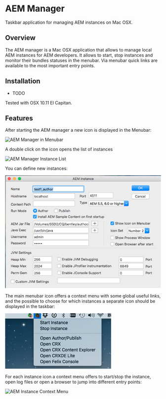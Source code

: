 AEM Manager
==================

Taskbar application for managing AEM instances on Mac OSX.


Overview
---------

The AEM manager is a Mac OSX application that allows to manage local AEM instances for AEM developers. It allows to start, stop instances and monitor their bundles statuses in the menubar. Via menubar quick links are available to the most important entry points.


Installation
------------

* TODO

Tested with OSX 10.11 El Capitan.


Features
--------

After starting the AEM manager a new icon is displayed in the Menubar:

![AEM Manager in Menubar](/images/aem-manager-taskbar.png)

A double click on the icon opens the list of instances

![AEM Manager Instance List](/images/aem-manager.png)

You can define new instances:

![AEM Instance](/images/aem-instance.png)

The main menubar icon offers a context menu with some global useful links, and the possible to choose for which instances a separate icon should be displayed in the taskbar:

![AEM Manager Context Menu](/images/aem-manager-context-menu.png)

For each instance icon a context menu offers to start/stop the instance, open log files or open a browser to jump into different entry points:

![AEM Instance Context Menu](/images/aem-instance-context-menu.png)


